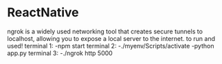 # ReactNative
ngrok is a widely used networking tool that creates secure tunnels to localhost, allowing you to expose a local server to the internet.
to run and used!
terminal 1:
-npm start
terminal 2:
-./myenv/Scripts/activate
-python app.py
terminal 3:
-./ngrok http 5000